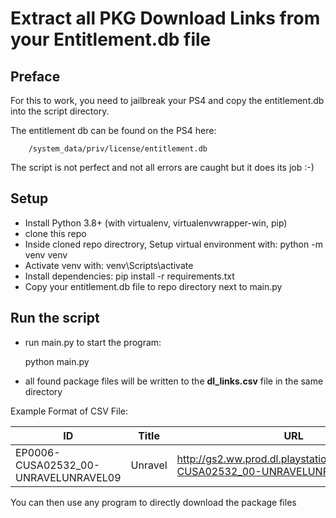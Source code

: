 # Extract all PKG Download Links from your Entitlement.db file

## Preface

For this to work, you need to jailbreak your PS4 and copy the entitlement.db into the script directory.

The entitlement db can be found on the PS4 here:

````
    /system_data/priv/license/entitlement.db
````

The script is not perfect and not all errors are caught but it does its job :-)

## Setup

- Install Python 3.8+ (with virtualenv, virtualenvwrapper-win, pip)
- clone this repo
- Inside cloned repo directrory, Setup virtual environment with:
    python -m venv venv
- Activate venv with:
    venv\Scripts\activate
- Install dependencies:
    pip install -r requirements.txt
- Copy your entitlement.db file to repo directory next to main.py

## Run the script

- run main.py to start the program:

    python main.py

- all found package files will be written to the **dl_links.csv** file in the same directory

Example Format of CSV File:

|ID|Title|URL|
| --- | ---| ---|
|EP0006-CUSA02532_00-UNRAVELUNRAVEL09 |Unravel | http://gs2.ww.prod.dl.playstation.net/.../EP0006-CUSA02532_00-UNRAVELUNRAVEL09.pkg

You can then use any program to directly download the package files

